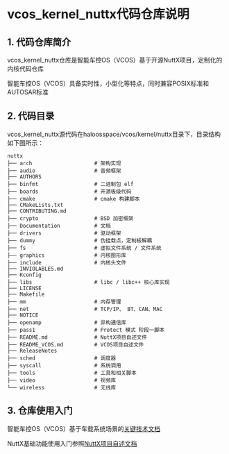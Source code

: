 # vcos_kernel_nuttx代码仓库说明

## 1. 代码仓库简介
vcos_kernel_nuttx仓库是智能车控OS（VCOS）基于开源NuttX项目，定制化的内核代码仓库

智能车控OS（VCOS）具备实时性，小型化等特点，同时兼容POSIX标准和AUTOSAR标准

## 2. 代码目录
vcos_kernel_nuttx源代码在haloosspace/vcos/kernel/nuttx目录下，目录结构如下图所示：
```
nuttx
├── arch                    # 架构实现
├── audio                   # 音频框架
├── AUTHORS
├── binfmt                  # 二进制包 elf
├── boards                  # 开源板级代码
├── cmake                   # cmake 构建脚本
├── CMakeLists.txt
├── CONTRIBUTING.md
├── crypto                  # BSD 加密框架
├── Documentation           # 文档
├── drivers                 # 驱动框架
├── dummy                   # 伪挂载点，定制板解耦
├── fs                      # 虚拟文件系统 / 文件系统
├── graphics                # 内核图形库
├── include                 # 内核头文件
├── INVIOLABLES.md
├── Kconfig
├── libs                    # libc / libc++ 核心库实现
├── LICENSE
├── Makefile
├── mm                      # 内存管理
├── net                     # TCP/IP、 BT、CAN、MAC
├── NOTICE
├── openamp                 # 异构通信库
├── pass1                   # Protect 模式 阶段一脚本
├── README.md               # NuttX项目自述文件
├── README_VCOS.md          # VCOS项目自述文件
├── ReleaseNotes
├── sched                   # 调度器
├── syscall                 # 系统调用
├── tools                   # 工具和相关脚本
├── video                   # 视频库
└── wireless                # 无线库
```
## 3. 仓库使用入门
智能车控OS（VCOS）基于车载系统场景的[关键技术文档](https://gitee.com/haloos/vcos/tree/master/key_technical)

NuttX基础功能使用入门参照[NuttX项目自述文档](./README.md)
